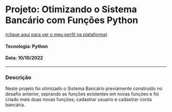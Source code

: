 # Projeto: Otimizando o Sistema Bancário com Funções Python

[(clique aqui para ver o meu perfil na plataforma)](https://web.dio.me/users/guih_gabriel93?tab=achievements)
#### Tecnologia: Python
#### Data: 10/10/2022
-----------------------------------------
### Descrição
Neste projeto foi otimizado o Sistema Bancário previamente construído no desafio anterior, seprando as funçôes existentes em novas funçôes e foi criado mais duas novas funçôes; cadastrar usuario e cadastrar conta bancária.